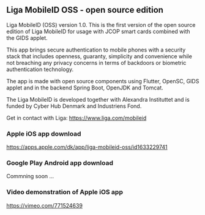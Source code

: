 ## Liga MobileID OSS - open source edition

Liga MobileID (OSS) version 1.0. This is the first version of the open source edition of Liga MobileID for usage with JCOP smart cards combined with the GIDS applet.

This app brings secure authentication to mobile phones with a security stack that includes openness, guaranty, simplicity and convenience while not breaching any privacy concerns in terms of backdoors or biometric authentication technology.

The app is made with open source components using Flutter, OpenSC, GIDS applet and in the backend Spring Boot, OpenJDK and Tomcat.

The Liga MobileID is developed together with Alexandra Instituttet and is funded by Cyber Hub Denmark and Industriens Fond.

Get in contact with Liga: https://www.liga.com/mobileid

### Apple iOS app download

https://apps.apple.com/dk/app/liga-mobileid-oss/id1633229741

### Google Play Android app download

Commning soon ...

### Video demonstration of Apple iOS app

https://vimeo.com/771524639


<!--

**Here are some ideas to get you started:**

🙋‍♀️ A short introduction - what is your organization all about?
🌈 Contribution guidelines - how can the community get involved?
👩‍💻 Useful resources - where can the community find your docs? Is there anything else the community should know?
🍿 Fun facts - what does your team eat for breakfast?
🧙 Remember, you can do mighty things with the power of [Markdown](https://docs.github.com/github/writing-on-github/getting-started-with-writing-and-formatting-on-github/basic-writing-and-formatting-syntax)
-->
